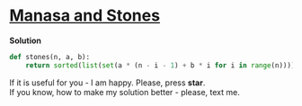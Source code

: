 # [Manasa and Stones](https://www.hackerrank.com/challenges/manasa-and-stones/problem)

**Solution**
<br>
```python
def stones(n, a, b):
    return sorted(list(set(a * (n - i - 1) + b * i for i in range(n))))
```

If it is useful for you - I am happy. Please, press **star**.
<br>
If you know, how to make my solution better - please, text me.
